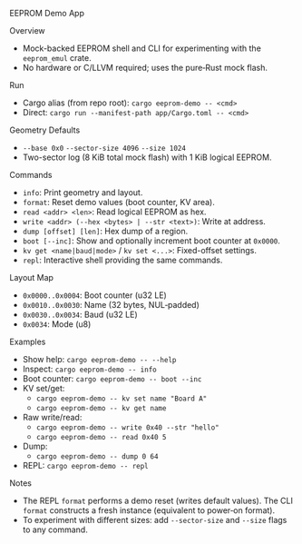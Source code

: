 EEPROM Demo App

Overview
- Mock-backed EEPROM shell and CLI for experimenting with the `eeprom_emul` crate.
- No hardware or C/LLVM required; uses the pure‑Rust mock flash.

Run
- Cargo alias (from repo root): `cargo eeprom-demo -- <cmd>`
- Direct: `cargo run --manifest-path app/Cargo.toml -- <cmd>`

Geometry Defaults
- `--base 0x0` `--sector-size 4096` `--size 1024`
- Two-sector log (8 KiB total mock flash) with 1 KiB logical EEPROM.

Commands
- `info`: Print geometry and layout.
- `format`: Reset demo values (boot counter, KV area).
- `read <addr> <len>`: Read logical EEPROM as hex.
- `write <addr> (--hex <bytes> | --str <text>)`: Write at address.
- `dump [offset] [len]`: Hex dump of a region.
- `boot [--inc]`: Show and optionally increment boot counter at `0x0000`.
- `kv get <name|baud|mode>` / `kv set <...>`: Fixed-offset settings.
- `repl`: Interactive shell providing the same commands.

Layout Map
- `0x0000..0x0004`: Boot counter (u32 LE)
- `0x0010..0x0030`: Name (32 bytes, NUL‑padded)
- `0x0030..0x0034`: Baud (u32 LE)
- `0x0034`: Mode (u8)

Examples
- Show help: `cargo eeprom-demo -- --help`
- Inspect: `cargo eeprom-demo -- info`
- Boot counter: `cargo eeprom-demo -- boot --inc`
- KV set/get:
  - `cargo eeprom-demo -- kv set name "Board A"`
  - `cargo eeprom-demo -- kv get name`
- Raw write/read:
  - `cargo eeprom-demo -- write 0x40 --str "hello"`
  - `cargo eeprom-demo -- read 0x40 5`
- Dump:
  - `cargo eeprom-demo -- dump 0 64`
- REPL: `cargo eeprom-demo -- repl`

Notes
- The REPL `format` performs a demo reset (writes default values). The CLI `format` constructs a fresh instance (equivalent to power‑on format).
- To experiment with different sizes: add `--sector-size` and `--size` flags to any command.

